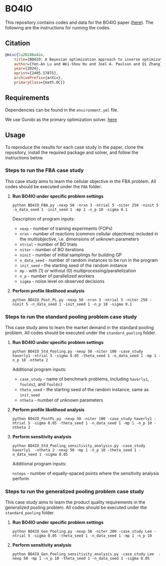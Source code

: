 # BO4IO
This repository contains codes and data for the BO4IO paper ([here](https://arxiv.org/abs/2405.17875)). The following are the instructions for running the codes.

## Citation
  ```bibtex
  @misc{lu2024bo4io,
      title={BO4IO: A Bayesian optimization approach to inverse optimization with uncertainty quantification}, 
      author={Yen-An Lu and Wei-Shou Hu and Joel A. Paulson and Qi Zhang},
      year={2024},
      eprint={2405.17875},
      archivePrefix={arXiv},
      primaryClass={math.OC}}
```


## Requirements

Dependencies can be found in the `environment.yml` file.

We use Gurobi as the primary optimization solver. [here](https://www.gurobi.com/)

## Usage
To reproduce the results for each case study in the paper, clone the repository, install the required package and solver, and follow the instructions below.

### Steps to run the FBA case study

This case study aims to learn the cellular objective in the FBA problem. All codes should be executed under the `FBA` folder.

1. **Run BO4IO under specific problem settings**
   
   `python BO4IO_FBA.py -nexp 50 -nrxn 3 -ntrial 5 -niter 250 -ninit 5 -n_data_seed 1 -init_seed 1 -mp 1 -n_p 10 -sigma 0.1`

   Description of program inputs:

   * `nexp` - number of training experiments (FOPs)
   * `nrxn` - number of reactions (common cellular objectives) included in the multiobjective, i.e. dimensions of unknown parameters
   * `ntrial` - number of BO trials
   * `niter` - number of BO iterations
   * `ninit` - number of initial samplings for building GP
   * `n_data_seed` - number of random instances to be run in the program
   * `init_seed` - the starting seed of the random instance
   * `mp` - with (1) or without (0) multiprocessing/parallelization
   * `n_p` - number of parallelized workers
   * `sigma` - noise level on observed decisions
     
2. **Perform profile likelihood analysis**
   
   `python BO4IO_Post_PL.py -nexp 50 -nrxn 3 -ntrial 5 -niter 250 -ninit 5 -n_data_seed 1 -init_seed 1 -n_p 10 -sigma 0.1`

### Steps to run the standard pooling problem case study

This case study aims to learn the market demand in the standard pooling problem. All codes should be executed under the `standard_pooling` folder.

1. **Run BO4IO under specific problem settings**

   `python BO4IO_Std_Pooling.py -nexp 50 -niter 100 -case_study haverly1 -ntrial 5 -sigma 0.05 -theta_seed 1 -n_data_seed 1 -mp 1 -n_p 10 -ntheta 2`

   Additional program inputs:

   * `case_study` - name of benchmark problems, including `haverly1`, `foulds2`, and `foulds3`
   * `theta_seed` - the starting seed of the random instance, same as `init_seed`
   * `ntheta` - number of unknown parameters
     
2. **Perform profile likelihood analysis**

   `python BO4IO_PostPL.py -nexp 50 -niter 100 -case_study haverly1 -ntrial 5 -sigma 0.05 -theta_seed 1 -n_data_seed 1 -mp 1 -n_p 10 -ntheta 2`
   
3. **Perform sensitivity analysis**

   `python BO4IO_Std_Pooling_sensitivity_analysis.py -case_study haverly1  -ntheta 2 -nexp 50 -mp 1 -n_p 10 -theta_seed 1 -n_data_seed 1 -sigma 0.05`

   Additional program inputs:
   
   `nsteps` - number of equally-spaced points where the sensitivity analysis perform
   
### Steps to run the generalized pooling problem case study

This case study aims to learn the product quality requirements in the generalized pooling problem. All codes should be executed under the `standard_pooling` folder.

1. **Run BO4IO under specific problem settings**
   
   `python BO4IO_Gen_Pooling.py -nexp 50 -niter 200 -case_study Lee -ntrial 5 -sigma 0.05 -theta_seed 1 -n_data_seed 1 -mp 1 -n_p 10`
   
2. **Perform sensitivity analysis**
   
   `python BO4IO_Gen_Pooling_sensitivity_analysis.py -case_study Lee  -nexp 50 -mp 1 -n_p 10 -theta_seed 1 -n_data_seed 1 -sigma 0.05`
